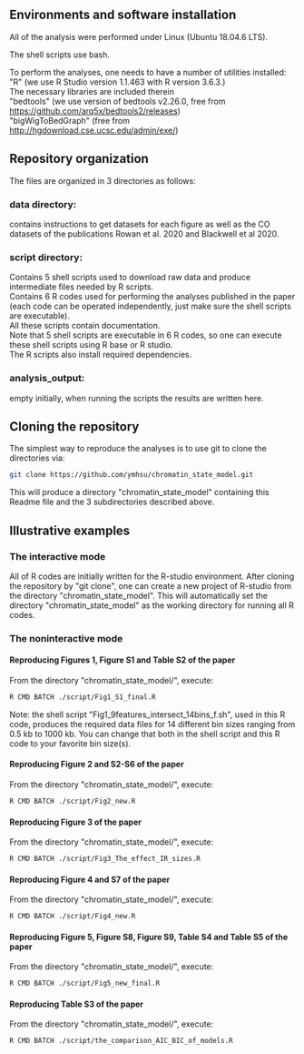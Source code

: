 ## Environments and software installation
All of the analysis were performed under Linux (Ubuntu 18.04.6 LTS).

The shell scripts use bash.

To perform the analyses, one needs to have a number of utilities installed:  
"R" (we use R Studio version 1.1.463 with R version 3.6.3.)  
The necessary libraries are included therein  
"bedtools" (we use version of bedtools v2.26.0, free from https://github.com/arq5x/bedtools2/releases)   
"bigWigToBedGraph" (free from http://hgdownload.cse.ucsc.edu/admin/exe/)  

## Repository organization
The files are organized in 3 directories as follows:  


### data directory: 
contains instructions to get datasets for each figure as well as the CO datasets of the publications Rowan et al. 2020 and Blackwell et al 2020.  


### script directory:
Contains 5 shell scripts used to download raw data and produce intermediate files needed by R scripts.  
Contains 6 R codes used for performing the analyses published in the paper (each code can be operated independently, just make sure the shell scripts are executable).  
All these scripts contain documentation.   
Note that 5 shell scripts are executable in 6 R codes, so one can execute these shell scripts using R base or R studio.  
The R scripts also install required dependencies. 


### analysis_output:
empty initially, when running the scripts the results are written here.  


## Cloning the repository
The simplest way to reproduce the analyses is to use git to clone the directories via:
```bash
git clone https://github.com/ymhsu/chromatin_state_model.git
``` 
This will produce a directory "chromatin_state_model" containing this Readme file and the 3 subdirectories described above.


## Illustrative examples
### The interactive mode
All of R codes are initially written for the R-studio environment.
After cloning the repository by "git clone", one can create a new project of R-studio from the directory "chromatin_state_model".
This will automatically set the directory "chromatin_state_model" as the working directory for running all R codes.


### The noninteractive mode
#### Reproducing Figures 1, Figure S1 and Table S2 of the paper
From the directory "chromatin_state_model/", execute:
```bash
R CMD BATCH ./script/Fig1_S1_final.R
``` 

Note: the shell script "Fig1_9features_intersect_14bins_f.sh", used in this R code, produces the required data files for 14 different bin sizes ranging from 0.5 kb to 1000 kb. You can change that both in the shell script and this R code to your favorite bin size(s).

#### Reproducing Figure 2 and S2-S6 of the paper
From the directory "chromatin_state_model/", execute: 
```bash
R CMD BATCH ./script/Fig2_new.R
```

#### Reproducing Figure 3 of the paper
From the directory "chromatin_state_model/", execute: 
```bash
R CMD BATCH ./script/Fig3_The_effect_IR_sizes.R
```

#### Reproducing Figure 4 and S7 of the paper
From the directory "chromatin_state_model/", execute: 
```bash
R CMD BATCH ./script/Fig4_new.R
```

#### Reproducing Figure 5, Figure S8, Figure S9, Table S4 and Table S5 of the paper
From the directory "chromatin_state_model/", execute: 
```bash
R CMD BATCH ./script/Fig5_new_final.R
```

#### Reproducing Table S3 of the paper
From the directory "chromatin_state_model/", execute: 
```bash
R CMD BATCH ./script/the_comparison_AIC_BIC_of_models.R
```